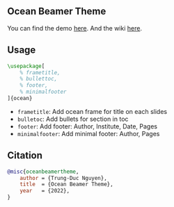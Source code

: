 ## Ocean Beamer Theme
  
You can find the demo [here](https://github.com/ngntrgduc/ocean-beamer-theme/blob/master/ocean_beamer_theme.pdf). And the wiki [here](https://github.com/ngntrgduc/ocean-beamer-theme/wiki).

## Usage
```tex
\usepackage[
    % frametitle,
    % bullettoc,
    % footer,
    % minimalfooter
]{ocean}
```
- `frametitle`: Add ocean frame for title on each slides
- `bulletoc`: Add bullets for section in toc
- `footer`: Add footer: Author, Institute, Date, Pages
- `minimalfooter`: Add minimal footer: Author, Pages

## Citation
```bib
@misc{oceanbeamertheme,
    author = {Trung-Duc Nguyen}, 
    title  = {Ocean Beamer Theme}, 
    year   = {2022}, 
}
```
